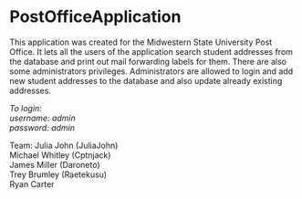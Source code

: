 # PostOfficeApplication
This application was created for the Midwestern State University Post Office. It lets all the users of the application search 
student addresses from the database and print out mail forwarding labels for them. There are also some administrators privileges.
Administrators are allowed to login and add new student addresses to the database and also update already existing addresses.

*To login:  
username: admin  
password: admin*  
  
Team:
Julia John (JuliaJohn)  
Michael Whitley (Cptnjack)  
James Miller (Daroneto)  
Trey Brumley  (Raetekusu)  
Ryan Carter

